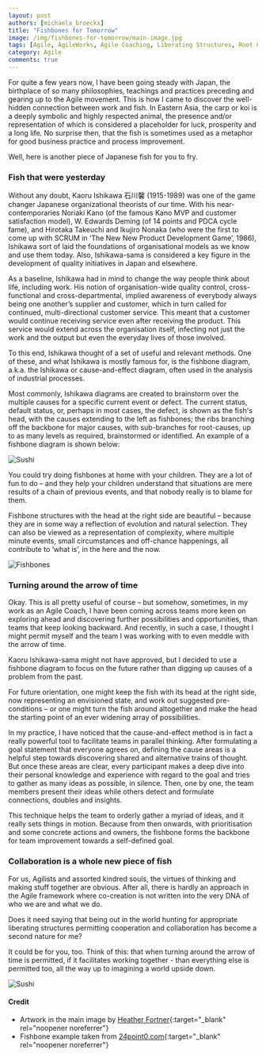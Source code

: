 ```yaml
---
layout: post
authors: [michaela_broeckx]
title: "Fishbones for Tomorrow"
image: /img/fishbones-for-tomorrow/main-image.jpg
tags: [Agile, AgileWorks, Agile Coaching, Liberating Structures, Root Cause Analysis, Powerful Techniques]
category: Agile
comments: true
---
```


For quite a few years now, I have been going steady with Japan, the birthplace of so many philosophies, teachings and practices preceding and gearing up to the Agile movement. 
This is how I came to discover the well-hidden connection between work and fish. 
In Eastern Asia, the carp or koi is a deeply symbolic and highly respected animal, the presence and/or representation of which is considered a placeholder for luck, prosperity and a long life. 
No surprise then, that the fish is sometimes used as a metaphor for good business practice and process improvement.

Well, here is another piece of Japanese fish for you to fry.

### Fish that were yesterday

Without any doubt, Kaoru Ishikawa 石川馨 (1915-1989) was one of the game changer Japanese organizational theorists of our time. 
With his near-contemporaries Noriaki Kano (of the famous Kano MVP and customer satisfaction model), W. Edwards Deming (of 14 points and PDCA cycle fame), and Hirotaka Takeuchi and Ikujiro Nonaka (who were the first to come up with SCRUM in ‘The New New Product Development Game’, 1986), Ishikawa sort of laid the foundations of organisational models as we know and use them today. 
Also, Ishikawa-sama is considered a key figure in the development of quality initiatives in Japan and elsewhere.

As a baseline, Ishikawa had in mind to change the way people think about life, including work. 
His notion of organisation-wide quality control, cross-functional and cross-departmental, implied awareness of everybody always being one another’s supplier and customer, which in turn called for continued, multi-directional customer service. 
This meant that a customer would continue receiving service even after receiving the product. 
This service would extend across the organisation itself, infecting not just the work and the output but even the everyday lives of those involved.

To this end, Ishikawa thought of a set of useful and relevant methods. 
One of these, and what Ishikawa is mostly famous for, is the fishbone diagram, a.k.a. the Ishikawa or cause-and-effect diagram, often used in the analysis of industrial processes.

Most commonly, Ishikawa diagrams are created to brainstorm over the multiple causes for a specific current event or defect. 
The current status, default status, or, perhaps in most cases, the defect, is shown as the fish's head, with the causes extending to the left as fishbones; the ribs branching off the backbone for major causes, with sub-branches for root-causes, up to as many levels as required, brainstormed or identified.
An example of a fishbone diagram is shown below: 

<img alt="Sushi" src="{{ '/img/fishbones-for-tomorrow/fishbone-example.png' | prepend: site.baseurl }}" class="image fit" style="margin:0px auto; max-width: 750px;">

You could try doing fishbones at home with your children. 
They are a lot of fun to do – and they help your children understand that situations are mere results of a chain of previous events, and that nobody really is to blame for them.

Fishbone structures with the head at the right side are beautiful – because they are in some way a reflection of evolution and natural selection. 
They can also be viewed as a representation of complexity, where multiple minute events, small circumstances and off-chance happenings, all contribute to ‘what is’, in the here and the now.

<img alt="Fishbones" src="{{ '/img/fishbones-for-tomorrow/fishbones.png' | prepend: site.baseurl }}" class="image fit" style="margin:0px auto; max-width: 750px;">

### Turning around the arrow of time

Okay. 
This is all pretty useful of course – but somehow, sometimes, in my work as an Agile Coach, I have been coming across teams more keen on exploring ahead and discovering further possibilities and opportunities, than teams that keep looking backward. 
And recently, in such a case, I thought I might permit myself and the team I was working with to even meddle with the arrow of time.

Kaoru Ishikawa-sama might not have approved, but I decided to use a fishbone diagram to focus on the future rather than digging up causes of a problem from the past.

For future orientation, one might keep the fish with its head at the right side, now representing an envisioned state, and work out suggested pre-conditions – or one might turn the fish around altogether and make the head the starting point of an ever widening array of possibilities.

In my practice, I have noticed that the cause-and-effect method is in fact a really powerful tool to facilitate teams in parallel thinking. 
After formulating a goal statement that everyone agrees on, defining the cause areas is a helpful step towards discovering shared and alternative trains of thought. 
But once these areas are clear, every participant makes a deep dive into their personal knowledge and experience with regard to the goal and tries to gather as many ideas as possible, in silence.
Then, one by one, the team members present their ideas while others detect and formulate connections, doubles and insights.

This technique helps the team to orderly gather a myriad of ideas, and it really sets things in motion. 
Because from then onwards, with prioritisation and some concrete actions and owners, the fishbone forms the backbone for team improvement towards a self-defined goal.

### Collaboration is a whole new piece of fish

For us, Agilists and assorted kindred souls, the virtues of thinking and making stuff together are obvious. 
After all, there is hardly an approach in the Agile framework where co-creation is not written into the very DNA of who we are and what we do.

Does it need saying that being out in the world hunting for appropriate liberating structures permitting cooperation and collaboration has become a second nature for me?

It could be for you, too. 
Think of this: that when turning around the arrow of time is permitted, if it facilitates working together - than everything else is permitted too, all the way up to imagining a world upside down.

<img alt="Sushi" src="{{ '/img/fishbones-for-tomorrow/sushi.png' | prepend: site.baseurl }}" class="image fit" style="margin:0px auto; max-width: 750px;">

#### Credit
* Artwork in the main image by [Heather Fortner](http://heatherfortner.com/){:target="_blank" rel="noopener noreferrer"}
* Fishbone example taken from [24point0.com](https://www.24point0.com/powerpoint-business-templates/applications-fishbone-diagram/){:target="_blank" rel="noopener noreferrer"}
